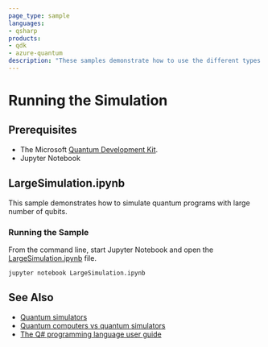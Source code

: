 ```yaml
---
page_type: sample
languages:
- qsharp
products:
- qdk
- azure-quantum
description: "These samples demonstrate how to use the different types of quantum simulation"
---
```


# Running the Simulation 

## Prerequisites

- The Microsoft [Quantum Development Kit](https://docs.microsoft.com/azure/quantum/install-overview-qdk/).
- Jupyter Notebook

## LargeSimulation.ipynb

This sample demonstrates how to simulate quantum programs with large number of qubits.

### Running the Sample

From the command line, start Jupyter Notebook and open the [LargeSimulation.ipynb](./LargeSimulation.ipynb) file.

```shell
jupyter notebook LargeSimulation.ipynb
```

## See Also

- [Quantum simulators](https://docs.microsoft.com/azure/quantum/user-guide/machines/)
- [Quantum computers vs quantum simulators](https://docs.microsoft.com/azure/quantum/overview-understanding-quantum-computing#quantum-computers-vs-quantum-simulators)
- [The Q# programming language user guide](https://docs.microsoft.com/azure/quantum/user-guide/)
